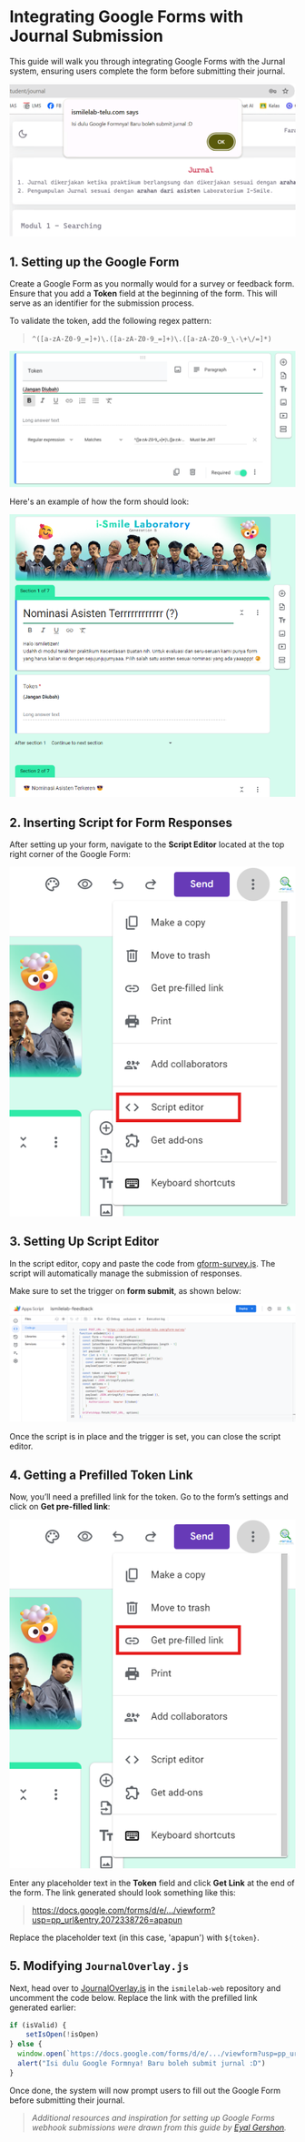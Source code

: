 # Integrating Google Forms with Journal Submission

This guide will walk you through integrating Google Forms with the Jurnal system, ensuring users complete the form before submitting their journal.

![Google Form Intro](./img/form_intro.png)

## 1. Setting up the Google Form

Create a Google Form as you normally would for a survey or feedback form. Ensure that you add a **Token** field at the beginning of the form. This will serve as an identifier for the submission process. 

To validate the token, add the following regex pattern: 
>`^([a-zA-Z0-9_=]+)\.([a-zA-Z0-9_=]+)\.([a-zA-Z0-9_\-\+\/=]*)`

![Google Form Regex](./img/form_regex.png)


Here's an example of how the form should look:

![Google Form Intro](./img/form_token.png)

## 2. Inserting Script for Form Responses

After setting up your form, navigate to the **Script Editor** located at the top right corner of the Google Form:

![Script Editor](./img/form_script_editor.png)

## 3. Setting Up Script Editor

In the script editor, copy and paste the code from [gform-survey.js](gform-survey.js). The script will automatically manage the submission of responses.

Make sure to set the trigger on **form submit**, as shown below:

![Form Code Example](./img/form_code.png)

Once the script is in place and the trigger is set, you can close the script editor.

## 4. Getting a Prefilled Token Link

Now, you’ll need a prefilled link for the token. Go to the form’s settings and click on **Get pre-filled link**:

![Prefilled Link](./img/form_prefill.png)

Enter any placeholder text in the **Token** field and click **Get Link** at the end of the form. The link generated should look something like this:
> https://docs.google.com/forms/d/e/.../viewform?usp=pp_url&entry.2072338726=apapun

Replace the placeholder text (in this case, 'apapun') with `${token}`.

## 5. Modifying `JournalOverlay.js`

Next, head over to [JournalOverlay.js](https://github.com/ismilelab-telu/ismilelab-web/blob/master/src/views/pages/student/Journal/JournalOverlay.js) in the `ismilelab-web` repository and uncomment the code below. Replace the link with the prefilled link generated earlier:

```js
if (isValid) {
    setIsOpen(!isOpen)
} else {
  window.open(`https://docs.google.com/forms/d/e/.../viewform?usp=pp_url&entry.2072338726=${appToken}`)
  alert("Isi dulu Google Formnya! Baru boleh submit jurnal :D")
}
```

Once done, the system will now prompt users to fill out the Google Form before submitting their journal.

>_Additional resources and inspiration for setting up Google Forms webhook submissions were drawn from this guide by [Eyal Gershon](https://medium.com/@eyalgershon/sending-a-webhook-for-each-google-forms-submission-a0e73f72b397)._